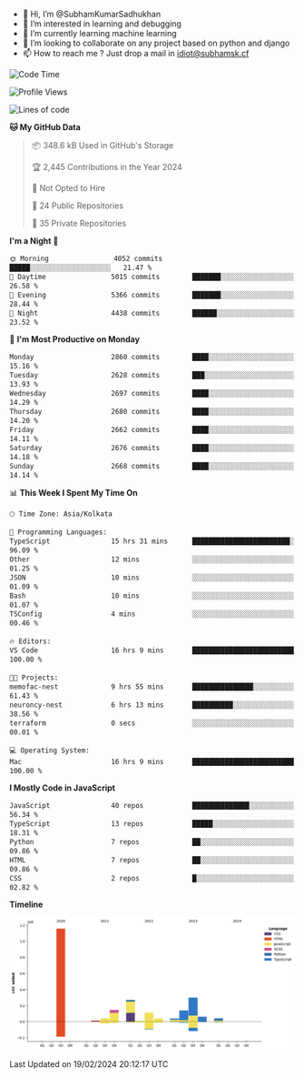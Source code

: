 - 👋 Hi, I’m @SubhamKumarSadhukhan
- 👀 I’m interested in learning and debugging
- 🌱 I’m currently learning machine learning
- 💞️ I’m looking to collaborate on any project based on python and django
- 📫 How to reach me ?
      Just drop a mail in idiot@subhamsk.cf

<!---
SubhamKumarSadhukhan/SubhamKumarSadhukhan is a ✨ special ✨ repository because its `README.md` (this file) appears on your GitHub profile.
You can click the Preview link to take a look at your changes.
--->


<!--START_SECTION:waka-->
![Code Time](http://img.shields.io/badge/Code%20Time-1%2C951%20hrs%2033%20mins-blue)

![Profile Views](http://img.shields.io/badge/Profile%20Views-0-blue)

![Lines of code](https://img.shields.io/badge/From%20Hello%20World%20I%27ve%20Written-2.4%20million%20lines%20of%20code-blue)

**🐱 My GitHub Data** 

> 📦 348.6 kB Used in GitHub's Storage 
 > 
> 🏆 2,445 Contributions in the Year 2024
 > 
> 🚫 Not Opted to Hire
 > 
> 📜 24 Public Repositories 
 > 
> 🔑 35 Private Repositories 
 > 
**I'm a Night 🦉** 

```text
🌞 Morning                4052 commits        █████░░░░░░░░░░░░░░░░░░░░   21.47 % 
🌆 Daytime                5015 commits        ███████░░░░░░░░░░░░░░░░░░   26.58 % 
🌃 Evening                5366 commits        ███████░░░░░░░░░░░░░░░░░░   28.44 % 
🌙 Night                  4438 commits        ██████░░░░░░░░░░░░░░░░░░░   23.52 % 
```
📅 **I'm Most Productive on Monday** 

```text
Monday                   2860 commits        ████░░░░░░░░░░░░░░░░░░░░░   15.16 % 
Tuesday                  2628 commits        ███░░░░░░░░░░░░░░░░░░░░░░   13.93 % 
Wednesday                2697 commits        ████░░░░░░░░░░░░░░░░░░░░░   14.29 % 
Thursday                 2680 commits        ████░░░░░░░░░░░░░░░░░░░░░   14.20 % 
Friday                   2662 commits        ████░░░░░░░░░░░░░░░░░░░░░   14.11 % 
Saturday                 2676 commits        ████░░░░░░░░░░░░░░░░░░░░░   14.18 % 
Sunday                   2668 commits        ████░░░░░░░░░░░░░░░░░░░░░   14.14 % 
```


📊 **This Week I Spent My Time On** 

```text
🕑︎ Time Zone: Asia/Kolkata

💬 Programming Languages: 
TypeScript               15 hrs 31 mins      ████████████████████████░   96.09 % 
Other                    12 mins             ░░░░░░░░░░░░░░░░░░░░░░░░░   01.25 % 
JSON                     10 mins             ░░░░░░░░░░░░░░░░░░░░░░░░░   01.09 % 
Bash                     10 mins             ░░░░░░░░░░░░░░░░░░░░░░░░░   01.07 % 
TSConfig                 4 mins              ░░░░░░░░░░░░░░░░░░░░░░░░░   00.46 % 

🔥 Editors: 
VS Code                  16 hrs 9 mins       █████████████████████████   100.00 % 

🐱‍💻 Projects: 
memofac-nest             9 hrs 55 mins       ███████████████░░░░░░░░░░   61.43 % 
neuroncy-nest            6 hrs 13 mins       ██████████░░░░░░░░░░░░░░░   38.56 % 
terraform                0 secs              ░░░░░░░░░░░░░░░░░░░░░░░░░   00.01 % 

💻 Operating System: 
Mac                      16 hrs 9 mins       █████████████████████████   100.00 % 
```

**I Mostly Code in JavaScript** 

```text
JavaScript               40 repos            ██████████████░░░░░░░░░░░   56.34 % 
TypeScript               13 repos            █████░░░░░░░░░░░░░░░░░░░░   18.31 % 
Python                   7 repos             ██░░░░░░░░░░░░░░░░░░░░░░░   09.86 % 
HTML                     7 repos             ██░░░░░░░░░░░░░░░░░░░░░░░   09.86 % 
CSS                      2 repos             █░░░░░░░░░░░░░░░░░░░░░░░░   02.82 % 
```



**Timeline**

![Lines of Code chart](https://raw.githubusercontent.com/SubhamKumarSadhukhan/SubhamKumarSadhukhan/main/assets/bar_graph.png)


 Last Updated on 19/02/2024 20:12:17 UTC
<!--END_SECTION:waka-->

